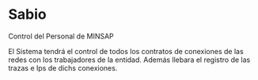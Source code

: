 # Sabio
Control del Personal de MINSAP
<p>El Sistema tendrá el control de todos los contratos de conexiones de las redes con los trabajadores de la entidad. Además llebara el registro de las trazas e Ips de dichs conexiones.</p>
